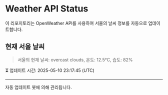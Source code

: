 
# Weather API Status

이 리포지토리는 OpenWeather API를 사용하여 서울의 날씨 정보를 자동으로 업데이트합니다.

## 현재 서울 날씨
> 서울의 현재 날씨: overcast clouds, 온도: 12.5°C, 습도: 82%

⏳ 업데이트 시간: 2025-05-10 23:17:45 (UTC)

---
자동 업데이트 봇에 의해 관리됩니다.
